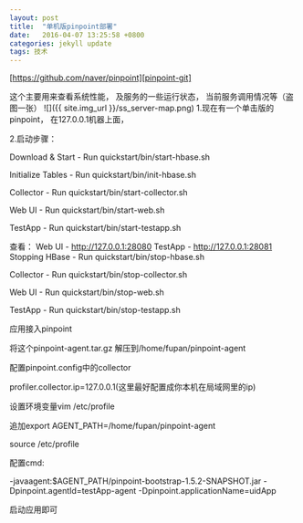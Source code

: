 ```yaml
---
layout: post
title:  "单机版pinpoint部署"
date:   2016-04-07 13:25:58 +0800
categories: jekyll update
tags: 技术
---
```


[https://github.com/naver/pinpoint][pinpoint-git]<br/>

这个主要用来查看系统性能， 及服务的一些运行状态， 当前服务调用情况等（盗图一张）
 ![]({{ site.img_url }}/ss_server-map.png)
1.现在有一个单击版的pinpoint， 在127.0.0.1机器上面， 

2.启动步骤：

Download & Start - Run quickstart/bin/start-hbase.sh

Initialize Tables - Run quickstart/bin/init-hbase.sh

Collector - Run quickstart/bin/start-collector.sh

Web UI - Run quickstart/bin/start-web.sh

TestApp - Run quickstart/bin/start-testapp.sh

查看：
Web UI - http://127.0.0.1:28080
TestApp - http://127.0.0.1:28081
Stopping
HBase - Run quickstart/bin/stop-hbase.sh

Collector - Run quickstart/bin/stop-collector.sh

Web UI - Run quickstart/bin/stop-web.sh

TestApp - Run quickstart/bin/stop-testapp.sh

应用接入pinpoint

将这个pinpoint-agent.tar.gz 解压到/home/fupan/pinpoint-agent

配置pinpoint.config中的collector

profiler.collector.ip=127.0.0.1(这里最好配置成你本机在局域网里的ip)

设置环境变量vim /etc/profile

追加export AGENT\_PATH=/home/fupan/pinpoint-agent

source /etc/profile

配置cmd:

-javaagent:$AGENT\_PATH/pinpoint-bootstrap-1.5.2-SNAPSHOT.jar -Dpinpoint.agentId=testApp-agent -Dpinpoint.applicationName=uidApp

启动应用即可

[pinpoint-git]: https://github.com/naver/pinpoint

